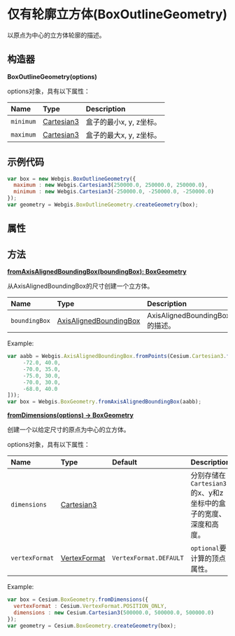 # 仅有轮廓立方体(BoxOutlineGeometry)

以原点为中心的立方体轮廓的描述。

## 构造器

**BoxOutlineGeometry(options)**

options对象，具有以下属性：

| Name      | Type                                                         | Description             |
| :-------- | :----------------------------------------------------------- | :---------------------- |
| `minimum` | [Cartesian3](https://www.vvpstk.com/public/Cesium/Documentation/Cartesian3.html) | 盒子的最小x, y, z坐标。 |
| `maximum` | [Cartesian3](https://www.vvpstk.com/public/Cesium/Documentation/Cartesian3.html) | 盒子的最大x, y, z坐标。 |

## 示例代码

```javascript
var box = new Webgis.BoxOutlineGeometry({
  maximum : new Webgis.Cartesian3(250000.0, 250000.0, 250000.0),
  minimum : new Webgis.Cartesian3(-250000.0, -250000.0, -250000.0)
});
var geometry = Webgis.BoxOutlineGeometry.createGeometry(box);
```

## 属性

## 方法

**[fromAxisAlignedBoundingBox(boundingBox): BoxGeometry]()**

从AxisAlignedBoundingBox的尺寸创建一个立方体。

| Name          | Type                                                         | Description                    |
| :------------ | :----------------------------------------------------------- | :----------------------------- |
| `boundingBox` | [AxisAlignedBoundingBox](https://www.vvpstk.com/public/Cesium/Documentation/AxisAlignedBoundingBox.html) | AxisAlignedBoundingBox的描述。 |

Example:

```javascript
var aabb = Webgis.AxisAlignedBoundingBox.fromPoints(Cesium.Cartesian3.fromDegreesArray([
     -72.0, 40.0,
     -70.0, 35.0,
     -75.0, 30.0,
     -70.0, 30.0,
     -68.0, 40.0
]));
var box = Webgis.BoxGeometry.fromAxisAlignedBoundingBox(aabb);
```

**[fromDimensions(options) → BoxGeometry]()**

创建一个以给定尺寸的原点为中心的立方体。

options对象，具有以下属性：

| Name           | Type                                                         | Default                | Description                                                  |
| :------------- | :----------------------------------------------------------- | :--------------------- | :----------------------------------------------------------- |
| `dimensions`   | [Cartesian3](https://www.vvpstk.com/public/Cesium/Documentation/Cartesian3.html) |                        | 分别存储在`Cartesian3`的x、y和z坐标中的盒子的宽度、深度和高度。 |
| `vertexFormat` | [VertexFormat](https://www.vvpstk.com/public/Cesium/Documentation/VertexFormat.html) | `VertexFormat.DEFAULT` | `optional`要计算的顶点属性。                                 |

Example:

```javascript
var box = Cesium.BoxGeometry.fromDimensions({
  vertexFormat : Cesium.VertexFormat.POSITION_ONLY,
  dimensions : new Cesium.Cartesian3(500000.0, 500000.0, 500000.0)
});
var geometry = Cesium.BoxGeometry.createGeometry(box);
```


